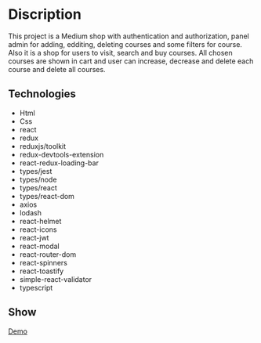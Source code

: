 # Discription

This project is a Medium shop with authentication and authorization, panel admin for adding, edditing, deleting courses and some filters for course. Also it is a shop for users to visit, search and buy courses. All chosen courses are shown in cart and user can increase, decrease and delete each course and delete all courses. 

## Technologies

- Html
- Css
- react
- redux
- reduxjs/toolkit
- redux-devtools-extension
- react-redux-loading-bar
- types/jest
- types/node
- types/react
- types/react-dom
- axios
- lodash
- react-helmet
- react-icons
- react-jwt
- react-modal
- react-router-dom
- react-spinners
- react-toastify
- simple-react-validator
- typescript

## Show

<a href="https://elearn.ahmohazzab.com"> Demo </a>
